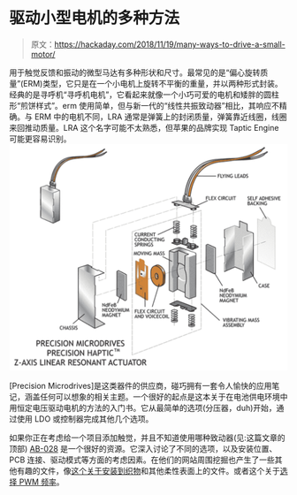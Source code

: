 # 驱动小型电机的多种方法

> 原文：<https://hackaday.com/2018/11/19/many-ways-to-drive-a-small-motor/>

用于触觉反馈和振动的微型马达有多种形状和尺寸。最常见的是“偏心旋转质量”(ERM)类型，它只是在一个小电机上旋转不平衡的重量，并以两种形式封装。经典的是寻呼机“寻呼机电机”，它看起来就像一个小巧可爱的电机和矮胖的圆柱形“煎饼样式”。erm 使用简单，但与新一代的“线性共振致动器”相比，其响应不精确。与 ERM 中的电机不同，LRA 通常是弹簧上的封闭质量，弹簧靠近线圈，线圈来回推动质量。LRA 这个名字可能不太熟悉，但苹果的品牌实现 Taptic Engine 可能更容易识别。![](img/e93205f3f914a35189a60316fa8e59b9.png)

[Precision Microdrives]是这类器件的供应商，碰巧拥有一套令人愉快的应用笔记，涵盖任何可以想象的相关主题。一个很好的起点是这本关于在电池供电环境中用恒定电压驱动电机的方法的入门书。它从最简单的选项(分压器，duh)开始，通过使用 LDO 或控制器完成其他几个选项。

如果你正在考虑给一个项目添加触觉，并且不知道使用哪种致动器(见:这篇文章的顶部) [AB-028](https://www.precisionmicrodrives.com/content/ab-028-vibration-motor-comparison-guide/) 是一个很好的资源。它深入讨论了不同的选项，以及安装位置、PCB 连接、驱动模式等方面的考虑因素。在他们的网站周围挖掘也产生了一些其他有趣的文件，像[这个关于安装到织物](https://www.precisionmicrodrives.com/content/ab-010-mounting-vibration-motors-to-flexible-materials-clothing/)和其他柔性表面上的文件。或者这个关于[选择 PWM 频率](https://www.precisionmicrodrives.com/content/ab-022-pwm-frequency-for-linear-motion-control/)。